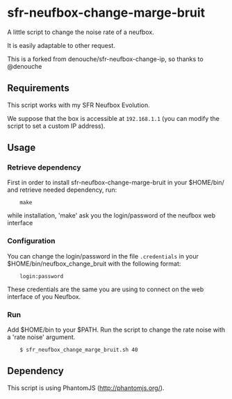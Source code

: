 sfr-neufbox-change-marge-bruit
=====================
A little script to change the noise rate of a neufbox.

It is easily adaptable to other request.

This is a forked from denouche/sfr-neufbox-change-ip, so thanks to @denouche

Requirements
------------

This script works with my SFR Neufbox Evolution.

We suppose that the box is accessible at `192.168.1.1` (you can modify the script to set a custom IP address).

Usage
-----

### Retrieve dependency

First in order to install sfr-neufbox-change-marge-bruit in your $HOME/bin/ and retrieve needed dependency, run:
```
    make
```
while installation, 'make' ask you the login/password of the neufbox web interface

### Configuration

You can change the login/password in the file `.credentials` in your $HOME/bin/neufbox_change_bruit with the following format:
```
    login:password
```
These credentials are the same you are using to connect on the web interface of you Neufbox.

### Run
Add $HOME/bin to your $PATH.
Run the script to change the rate noise with a 'rate noise' argument.
```
    $ sfr_neufbox_change_marge_bruit.sh 40
```

Dependency
-----

This script is using PhantomJS (http://phantomjs.org/).

